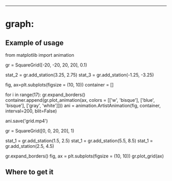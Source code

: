 -----------------
# graph:

## Example of usage
from matplotlib import animation

gr = SquareGrid([-20, -20, 20, 20], 0.1)

stat_2 = gr.add_station(3.25, 2.75)
stat_3 = gr.add_station(-1.25, -3.25)

fig, ax=plt.subplots(figsize = (10, 10))
container = []

for i in range(17):
    gr.expand_borders()
    container.append(gr.plot_animation(ax, colors = [['w', 'bisque'], ['blue', 'bisque'], ['gray', 'white']]))
ani = animation.ArtistAnimation(fig, container, interval=200, blit=False)

ani.save('grid.mp4')




gr = SquareGrid([0, 0, 20, 20], 1)

stat_1 = gr.add_station(1.5, 2.5)
stat_1 = gr.add_station(5.5, 8.5)
stat_1 = gr.add_station(2.5, 4.5)

gr.expand_borders()
fig, ax = plt.subplots(figsize = (10, 10))
gr.plot_grid(ax)
## Where to get it
